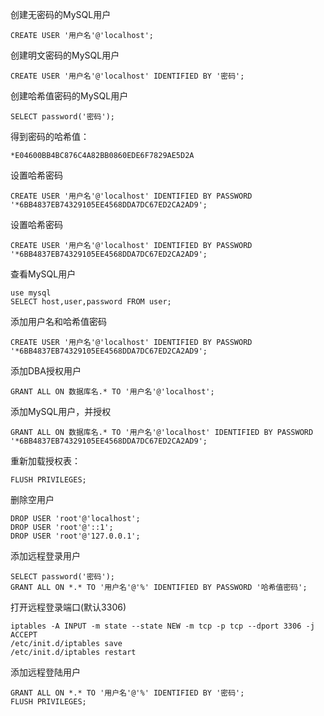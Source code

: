创建无密码的MySQL用户

    CREATE USER '用户名'@'localhost';

创建明文密码的MySQL用户

    CREATE USER '用户名'@'localhost' IDENTIFIED BY '密码';

创建哈希值密码的MySQL用户

    SELECT password('密码');

得到密码的哈希值：

    *E04600BB4BC876C4A82BB0860EDE6F7829AE5D2A

设置哈希密码

    CREATE USER '用户名'@'localhost' IDENTIFIED BY PASSWORD '*6BB4837EB74329105EE4568DDA7DC67ED2CA2AD9';

设置哈希密码

    CREATE USER '用户名'@'localhost' IDENTIFIED BY PASSWORD '*6BB4837EB74329105EE4568DDA7DC67ED2CA2AD9';

查看MySQL用户

    use mysql
    SELECT host,user,password FROM user;

添加用户名和哈希值密码

    CREATE USER '用户名'@'localhost' IDENTIFIED BY PASSWORD '*6BB4837EB74329105EE4568DDA7DC67ED2CA2AD9';

添加DBA授权用户

    GRANT ALL ON 数据库名.* TO '用户名'@'localhost';

添加MySQL用户，并授权

    GRANT ALL ON 数据库名.* TO '用户名'@'localhost' IDENTIFIED BY PASSWORD '*6BB4837EB74329105EE4568DDA7DC67ED2CA2AD9';

重新加载授权表：

    FLUSH PRIVILEGES;

删除空用户

    DROP USER 'root'@'localhost';
    DROP USER 'root'@'::1';
    DROP USER 'root'@'127.0.0.1';

添加远程登录用户

    SELECT password('密码');
    GRANT ALL ON *.* TO '用户名'@'%' IDENTIFIED BY PASSWORD '哈希值密码';

打开远程登录端口(默认3306)

    iptables -A INPUT -m state --state NEW -m tcp -p tcp --dport 3306 -j ACCEPT
    /etc/init.d/iptables save
    /etc/init.d/iptables restart

添加远程登陆用户

    GRANT ALL ON *.* TO '用户名'@'%' IDENTIFIED BY '密码';
    FLUSH PRIVILEGES;


